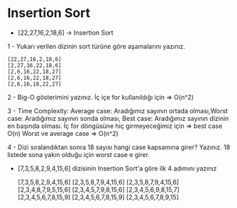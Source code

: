 # Insertion Sort

- [22,27,16,2,18,6] -> Insertion Sort

1 - Yukarı verilen dizinin sort türüne göre aşamalarını yazınız.

    [22,27,16,2,18,6]
    [2,27,16,22,18,6]
    [2,6,16,22,18,27]
    [2,6,16,22,18,27]
    [2,6,16,18,22,27]

2 - Big-O gösterimini yazınız.
    İç içe for kullanıldığı için => O(n^2)

3 - Time Complexity: Average case: Aradığımız sayının ortada olması,Worst case: Aradığımız sayının sonda olması, Best case: Aradığımız sayının dizinin en başında olması.
    İç for döngüsüne hiç girmeyeceğimiz için => best case O(n)
    Worst ve average case => O(n^2)

4 - Dizi sıralandıktan sonra 18 sayısı hangi case kapsamına girer? Yazınız.
    18 listede sona yakın olduğu için worst case e girer.


- [7,3,5,8,2,9,4,15,6] dizisinin Insertion Sort'a göre ilk 4 adımını yazınız

    [7,3,5,8,2,9,4,15,6]
    [2,3,5,8,7,9,4,15,6]
    [2,3,5,8,7,9,4,15,6]
    [2,3,4,8,7,9,5,15,6]
    [2,3,4,5,7,9,8,15,6]
    [2,3,4,5,6,9,8,15,7]
    [2,3,4,5,6,7,8,15,9]
    [2,3,4,5,6,7,8,15,9]
    [2,3,4,5,6,7,8,9,15]
